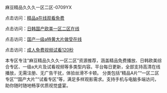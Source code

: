 麻豆精品久久久一区二区-0709YX

点击访问：<a href="https://heiliaoxqkkct.pages.dev">精品a在线观看免费</a>

点击访问：<a href="https://heiliaoxwd5i8.pages.dev">日韩国产欧美一区二区在线</a>

点击访问：<a href="https://heiliaowzu4ur.pages.dev">国产一级a特黄大片做受在线</a>

点击访问：<a href="https://heiliaozj3tjd.pages.dev">成人免费视频试看120秒</a>

本专区专注“麻豆精品久久久一区二区”资源推荐，涵盖精品免费播放、日韩欧美综合专区、一级a大片及试看视频等多类型内容。平台每日更新，全部支持高清在线播放，无需注册、无广告干扰，体验丝滑不卡顿。 分类包括“精品A片”“一区二区专区”“国产大片”“试看专区”等，满足多样观影需求。支持手机与电脑多端访问，助你随时随地畅享优质视觉盛宴。

<span style="display:none;">[Canonical link](https://github.com/mot20250710/so4 ）</span>
